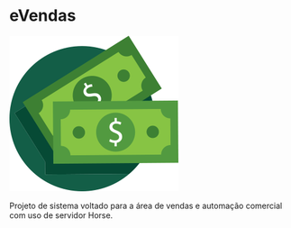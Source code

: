 # eVendas


![Logotipo do eVendas](/Imagens/Logos/Logotipo.png)

Projeto de sistema voltado para a área de vendas e automação comercial com uso de servidor Horse.
